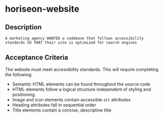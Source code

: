 # horiseon-website

## Description 

```
A marketing agency WANTED a codebase that follows accessibility standards SO THAT their site is optimized for search engines
```

## Acceptance Criteria

The website must meet accessibility standards. This will require completing the following:

* Semantic HTML elements can be found throughout the source code
* HTML elements follow a logical structure independent of styling and positioning
* Image and icon elements contain accessible `alt` attributes 
* Heading attributes fall in sequential order
* Title elements contain a concise, descriptive title